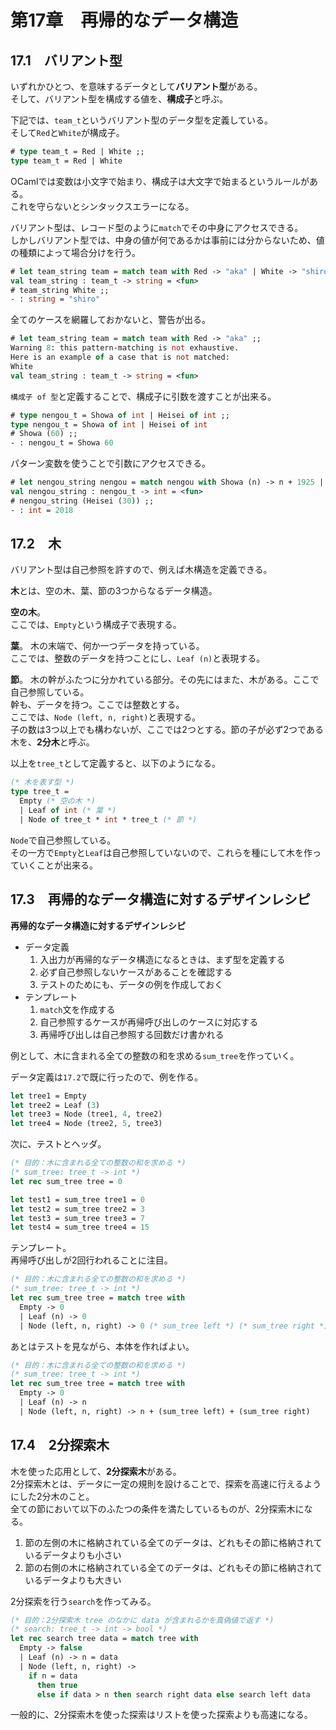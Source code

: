 # 第17章　再帰的なデータ構造

## 17.1　バリアント型

いずれかひとつ、を意味するデータとして**バリアント型**がある。  
そして、バリアント型を構成する値を、**構成子**と呼ぶ。

下記では、`team_t`というバリアント型のデータ型を定義している。  
そして`Red`と`White`が構成子。

```ocaml
# type team_t = Red | White ;;
type team_t = Red | White
```

OCamlでは変数は小文字で始まり、構成子は大文字で始まるというルールがある。  
これを守らないとシンタックスエラーになる。

バリアント型は、レコード型のように`match`でその中身にアクセスできる。  
しかしバリアント型では、中身の値が何であるかは事前には分からないため、値の種類によって場合分けを行う。

```ocaml
# let team_string team = match team with Red -> "aka" | White -> "shiro" ;;
val team_string : team_t -> string = <fun>
# team_string White ;;
- : string = "shiro"
```

全てのケースを網羅しておかないと、警告が出る。

```ocaml
# let team_string team = match team with Red -> "aka" ;;
Warning 8: this pattern-matching is not exhaustive.
Here is an example of a case that is not matched:
White
val team_string : team_t -> string = <fun>
```

`構成子 of 型`と定義することで、構成子に引数を渡すことが出来る。

```ocaml
# type nengou_t = Showa of int | Heisei of int ;;
type nengou_t = Showa of int | Heisei of int
# Showa (60) ;;
- : nengou_t = Showa 60
```

パターン変数を使うことで引数にアクセスできる。

```ocaml
# let nengou_string nengou = match nengou with Showa (n) -> n + 1925 | Heisei (n) -> n + 1988 ;;
val nengou_string : nengou_t -> int = <fun>
# nengou_string (Heisei (30)) ;;
- : int = 2018
```

## 17.2　木

バリアント型は自己参照を許すので、例えば木構造を定義できる。

**木**とは、空の木、葉、節の3つからなるデータ構造。

**空の木**。  
ここでは、`Empty`という構成子で表現する。

**葉**。
木の末端で、何か一つデータを持っている。  
ここでは、整数のデータを持つことにし、`Leaf (n)`と表現する。

**節**。
木の幹がふたつに分かれている部分。その先にはまた、木がある。ここで自己参照している。  
幹も、データを持つ。ここでは整数とする。  
ここでは、`Node (left, n, right)`と表現する。  
子の数は3つ以上でも構わないが、ここでは2つとする。節の子が必ず2つである木を、**2分木**と呼ぶ。

以上を`tree_t`として定義すると、以下のようになる。

```ocaml
(* 木を表す型 *)
type tree_t =
  Empty (* 空の木 *)
  | Leaf of int (* 葉 *)
  | Node of tree_t * int * tree_t (* 節 *)
```

`Node`で自己参照している。  
その一方で`Empty`と`Leaf`は自己参照していないので、これらを種にして木を作っていくことが出来る。

## 17.3　再帰的なデータ構造に対するデザインレシピ

**再帰的なデータ構造に対するデザインレシピ**

- データ定義
    1. 入出力が再帰的なデータ構造になるときは、まず型を定義する
    2. 必ず自己参照しないケースがあることを確認する
    3. テストのためにも、データの例を作成しておく
- テンプレート
    1. `match`文を作成する
    2. 自己参照するケースが再帰呼び出しのケースに対応する
    3. 再帰呼び出しは自己参照する回数だけ書かれる

例として、木に含まれる全ての整数の和を求める`sum_tree`を作っていく。

データ定義は`17.2`で既に行ったので、例を作る。

```ocaml
let tree1 = Empty
let tree2 = Leaf (3)
let tree3 = Node (tree1, 4, tree2)
let tree4 = Node (tree2, 5, tree3)
```

次に、テストとヘッダ。

```ocaml
(* 目的：木に含まれる全ての整数の和を求める *)
(* sum_tree: tree_t -> int *)
let rec sum_tree tree = 0

let test1 = sum_tree tree1 = 0
let test2 = sum_tree tree2 = 3
let test3 = sum_tree tree3 = 7
let test4 = sum_tree tree4 = 15
```

テンプレート。  
再帰呼び出しが2回行われることに注目。

```ocaml
(* 目的：木に含まれる全ての整数の和を求める *)
(* sum_tree: tree_t -> int *)
let rec sum_tree tree = match tree with
  Empty -> 0
  | Leaf (n) -> 0
  | Node (left, n, right) -> 0 (* sum_tree left *) (* sum_tree right *)
```

あとはテストを見ながら、本体を作ればよい。

```ocaml
(* 目的：木に含まれる全ての整数の和を求める *)
(* sum_tree: tree_t -> int *)
let rec sum_tree tree = match tree with
  Empty -> 0
  | Leaf (n) -> n
  | Node (left, n, right) -> n + (sum_tree left) + (sum_tree right)
```

## 17.4　2分探索木

木を使った応用として、**2分探索木**がある。  
2分探索木とは、データに一定の規則を設けることで、探索を高速に行えるようにした2分木のこと。  
全ての節において以下のふたつの条件を満たしているものが、2分探索木になる。

1. 節の左側の木に格納されている全てのデータは、どれもその節に格納されているデータよりも小さい
2. 節の右側の木に格納されている全てのデータは、どれもその節に格納されているデータよりも大きい

2分探索を行う`search`を作ってみる。

```ocaml
(* 目的：2分探索木 tree のなかに data が含まれるかを真偽値で返す *)
(* search: tree_t -> int -> bool *)
let rec search tree data = match tree with
  Empty -> false
  | Leaf (n) -> n = data
  | Node (left, n, right) ->
    if n = data
      then true
      else if data > n then search right data else search left data
```

一般的に、2分探索木を使った探索はリストを使った探索よりも高速になる。
